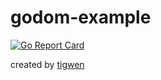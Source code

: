 # godom-example

[![Go Report Card](https://goreportcard.com/badge/github.com/mlctrez/godom-example)](https://goreportcard.com/report/github.com/mlctrez/godom-example)

created by [tigwen](https://github.com/mlctrez/tigwen)
